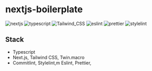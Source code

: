 # nextjs-boilerplate

<p>
    <img alt="nextjs" src="https://img.shields.io/badge/next.js-000000?style=for-the-badge&logo=nextdotjs&logoColor=white" />
    <img alt="typescript" src="https://img.shields.io/badge/TypeScript-007ACC?style=for-the-badge&logo=typescript&logoColor=white" />
    <img alt="Tailwind_CSS" src="https://img.shields.io/badge/Tailwind_CSS-38B2AC?style=for-the-badge&logo=tailwind-css&logoColor=white" />
    <img alt="eslint" src="https://img.shields.io/badge/eslint-3A33D1?style=for-the-badge&logo=eslint&logoColor=white" />
    <img alt="prettier" src="https://img.shields.io/badge/prettier-1A2C34?style=for-the-badge&logo=prettier&logoColor=F7BA3E" />
    <img alt="stylelint" src="https://img.shields.io/badge/stylelint-000?style=for-the-badge&logo=stylelint&logoColor=white" />
</p>


## Stack

- Typescript
- Next.js, Tailwind CSS, Twin.macro
- Commitlint, Stylelint,m Eslint, Prettier, 

